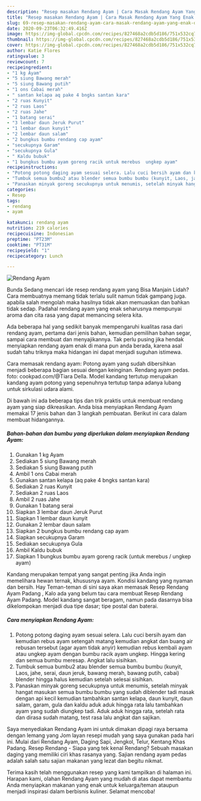 ```yaml
---
description: "Resep masakan Rendang Ayam | Cara Masak Rendang Ayam Yang Enak dan Simpel"
title: "Resep masakan Rendang Ayam | Cara Masak Rendang Ayam Yang Enak dan Simpel"
slug: 69-resep-masakan-rendang-ayam-cara-masak-rendang-ayam-yang-enak-dan-simpel
date: 2020-09-23T06:32:49.416Z
image: https://img-global.cpcdn.com/recipes/827468a2cdb5d186/751x532cq70/rendang-ayam-foto-resep-utama.jpg
thumbnail: https://img-global.cpcdn.com/recipes/827468a2cdb5d186/751x532cq70/rendang-ayam-foto-resep-utama.jpg
cover: https://img-global.cpcdn.com/recipes/827468a2cdb5d186/751x532cq70/rendang-ayam-foto-resep-utama.jpg
author: Katie Flores
ratingvalue: 3
reviewcount: 7
recipeingredient:
- "1 kg Ayam"
- "5 siung Bawang merah"
- "5 siung Bawang putih"
- "1 ons Cabai merah"
- " santan kelapa aq pake 4 bngks santan kara"
- "2 ruas Kunyit"
- "2 ruas Laos"
- "2 ruas Jahe"
- "1 batang serai"
- "3 lembar daun Jeruk Purut"
- "1 lembar daun kunyit"
- "2 lembar daun salam"
- "2 bungkus bumbu rendang cap ayam"
- "secukupnya Garam"
- "secukupnya Gula"
- " Kaldu bubuk"
- "1 bungkus bumbu ayam goreng racik untuk merebus  ungkep ayam"
recipeinstructions:
- "Potong potong daging ayam sesuai selera. Lalu cuci bersih ayam dan kemudian rebus ayam setengah matang kemudian angkat dan buang air rebusan tersebut (agar ayam tidak anyir) kemudian rebus kembali ayam atau ungkep ayam dengan bumbu racik ayam ungkep. Hingga kering dan semua bumbu meresap. Angkat lalu sisihkan."
- "Tumbuk semua bumbu2 atau blender semua bumbu bumbu (kunyit, Laos, jahe, serai, daun jeruk, bawang merah, bawang putih, cabai) blender hingga halus kemudian setelah selesai sisihkan."
- "Panaskan minyak goreng secukupnya untuk menumis, setelah minyak hangat masukan semua bumbu bumbu yang sudah diblender tadi masak dengan api kecil kemudian tambahkan santan kelapa, daun kunyit, daun salam, garam, gula dan kaldu aduk aduk hingga rata lalu tambahkan ayam yang sudah diungkep tadi. Aduk aduk hingga rata, setelah rata dan dirasa sudah matang, test rasa lalu angkat dan sajikan."
categories:
- Resep
tags:
- rendang
- ayam

katakunci: rendang ayam 
nutrition: 219 calories
recipecuisine: Indonesian
preptime: "PT23M"
cooktime: "PT31M"
recipeyield: "1"
recipecategory: Lunch

---
```



![Rendang Ayam](https://img-global.cpcdn.com/recipes/827468a2cdb5d186/751x532cq70/rendang-ayam-foto-resep-utama.jpg)

Bunda Sedang mencari ide resep rendang ayam yang Bisa Manjain Lidah? Cara membuatnya memang tidak terlalu sulit namun tidak gampang juga. apabila salah mengolah maka hasilnya tidak akan memuaskan dan bahkan tidak sedap. Padahal rendang ayam yang enak seharusnya mempunyai aroma dan cita rasa yang dapat memancing selera kita.

Ada beberapa hal yang sedikit banyak mempengaruhi kualitas rasa dari rendang ayam, pertama dari jenis bahan, kemudian pemilihan bahan segar, sampai cara membuat dan menyajikannya. Tak perlu pusing jika hendak menyiapkan rendang ayam enak di mana pun anda berada, karena asal sudah tahu triknya maka hidangan ini dapat menjadi suguhan istimewa.

Cara memasak rendang ayam: Potong ayam yang sudah dibersihkan menjadi beberapa bagian sesuai dengan keinginan. Rendang ayam pedas. foto: cookpad.com/@Tiara Della. Model kandang tertutup merupakan kandang ayam potong yang sepenuhnya tertutup tanpa adanya lubang untuk sirkulasi udara alami.


Di bawah ini ada beberapa tips dan trik praktis untuk membuat rendang ayam yang siap dikreasikan. Anda bisa menyiapkan Rendang Ayam memakai 17 jenis bahan dan 3 langkah pembuatan. Berikut ini cara dalam membuat hidangannya.

<!--inarticleads1-->

##### Bahan-bahan dan bumbu yang diperlukan dalam menyiapkan Rendang Ayam:

1. Gunakan 1 kg Ayam
1. Sediakan 5 siung Bawang merah
1. Sediakan 5 siung Bawang putih
1. Ambil 1 ons Cabai merah
1. Gunakan  santan kelapa (aq pake 4 bngks santan kara)
1. Sediakan 2 ruas Kunyit
1. Sediakan 2 ruas Laos
1. Ambil 2 ruas Jahe
1. Gunakan 1 batang serai
1. Siapkan 3 lembar daun Jeruk Purut
1. Siapkan 1 lembar daun kunyit
1. Gunakan 2 lembar daun salam
1. Siapkan 2 bungkus bumbu rendang cap ayam
1. Siapkan secukupnya Garam
1. Sediakan secukupnya Gula
1. Ambil  Kaldu bubuk
1. Siapkan 1 bungkus bumbu ayam goreng racik (untuk merebus / ungkep ayam)


Kandang merupakan tempat yang sangat penting jika Anda ingin memelihara hewan ternak, khususnya ayam. Kondisi kandang yang nyaman dan bersih. Hay Teman-teman di sini saya akan memasak Resep Rendang Ayam Padang , Kalo ada yang belum tau cara membuat Resep Rendang Ayam Padang. Model kandang sangat beragam, namun pada dasarnya bisa dikelompokan menjadi dua tipe dasar; tipe postal dan baterai. 

<!--inarticleads2-->

##### Cara menyiapkan Rendang Ayam:

1. Potong potong daging ayam sesuai selera. Lalu cuci bersih ayam dan kemudian rebus ayam setengah matang kemudian angkat dan buang air rebusan tersebut (agar ayam tidak anyir) kemudian rebus kembali ayam atau ungkep ayam dengan bumbu racik ayam ungkep. Hingga kering dan semua bumbu meresap. Angkat lalu sisihkan.
1. Tumbuk semua bumbu2 atau blender semua bumbu bumbu (kunyit, Laos, jahe, serai, daun jeruk, bawang merah, bawang putih, cabai) blender hingga halus kemudian setelah selesai sisihkan.
1. Panaskan minyak goreng secukupnya untuk menumis, setelah minyak hangat masukan semua bumbu bumbu yang sudah diblender tadi masak dengan api kecil kemudian tambahkan santan kelapa, daun kunyit, daun salam, garam, gula dan kaldu aduk aduk hingga rata lalu tambahkan ayam yang sudah diungkep tadi. Aduk aduk hingga rata, setelah rata dan dirasa sudah matang, test rasa lalu angkat dan sajikan.


Saya menyediakan Rendang Ayam ini untuk dimakan dipagi raya bersama dengan lemang yang Jom layan resepi mudah yang saya gunakan pada hari ini. Mulai dari Rendang Ayam, Daging Sapi, Jengkol, Telur, Kentang Khas Padang. Resep Rendang - Siapa yang tek kenal Rendang? Sebuah masakan daging yang memiliki ciri khas rasanya yang. Sajian rendang ayam pedas adalah salah satu sajian makanan yang lezat dan begitu nikmat. 

Terima kasih telah menggunakan resep yang kami tampilkan di halaman ini. Harapan kami, olahan Rendang Ayam yang mudah di atas dapat membantu Anda menyiapkan makanan yang enak untuk keluarga/teman ataupun menjadi inspirasi dalam berbisnis kuliner. Selamat mencoba!
